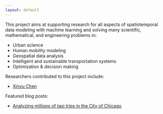 ```yaml
---
layout: default
---
```

This project aims at supporting research for all aspects of spatiotemporal data modeling with machine learning and solving many scientific, mathematical, and engineering problems in:

- Urban science
- Human mobility modeling
- Geospatial data analysis
- Intelligent and sustainable transportation systems
- Optimization & decision making

Researchers contributed to this project include:

- [Xinyu Chen](https://xinychen.github.io)

Featured blog posts:

- [Analyzing millions of taxi trips in the City of Chicago](https://spatiotemporal-data.github.io/Chicago-mobility/taxi-data/)

<br>

